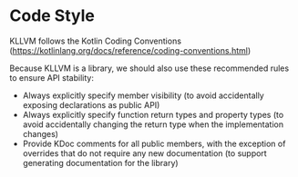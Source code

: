 # Code Style

KLLVM follows the Kotlin Coding Conventions (https://kotlinlang.org/docs/reference/coding-conventions.html)

Because KLLVM is a library, we should also use these recommended rules to ensure API stability:

- Always explicitly specify member visibility (to avoid accidentally exposing declarations as public API)
- Always explicitly specify function return types and property types (to avoid accidentally changing the return type when the implementation changes)
- Provide KDoc comments for all public members, with the exception of overrides that do not require any new documentation (to support generating documentation for the library)
